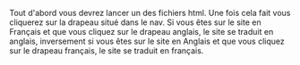 Tout d'abord vous devrez lancer un des fichiers html.
Une fois cela fait vous cliquerez sur la drapeau situé dans le nav.
Si vous êtes sur le site en Français et que vous cliquez sur le drapeau anglais, le site se traduit en anglais, inversement si vous êtes sur le site en Anglais et que vous cliquez sur le drapeau français, le site se traduit en français.